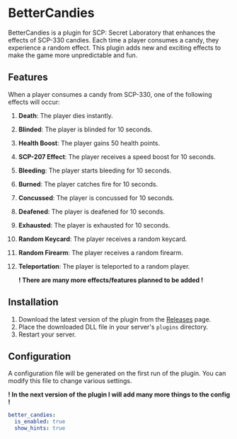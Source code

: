 # BetterCandies

BetterCandies is a plugin for SCP: Secret Laboratory that enhances the effects of SCP-330 candies. Each time a player consumes a candy, they experience a random effect. This plugin adds new and exciting effects to make the game more unpredictable and fun.

## Features

When a player consumes a candy from SCP-330, one of the following effects will occur:

1. **Death**: The player dies instantly.
2. **Blinded**: The player is blinded for 10 seconds.
3. **Health Boost**: The player gains 50 health points.
4. **SCP-207 Effect**: The player receives a speed boost for 10 seconds.
5. **Bleeding**: The player starts bleeding for 10 seconds.
6. **Burned**: The player catches fire for 10 seconds.
7. **Concussed**: The player is concussed for 10 seconds.
8. **Deafened**: The player is deafened for 10 seconds.
9. **Exhausted**: The player is exhausted for 10 seconds.
10. **Random Keycard**: The player receives a random keycard.
11. **Random Firearm**: The player receives a random firearm.
12. **Teleportation**: The player is teleported to a random player.

    **! There are many more effects/features planned to be added !**

## Installation

1. Download the latest version of the plugin from the [Releases](https://github.com/your-repo/bettercandies/releases) page.
2. Place the downloaded DLL file in your server's `plugins` directory.
3. Restart your server.

## Configuration

A configuration file will be generated on the first run of the plugin. You can modify this file to change various settings.

**! In the next version of the plugin I will add many more things to the config !**

```yaml
better_candies:
  is_enabled: true
  show_hints: true
